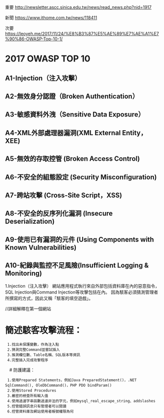重要
http://newsletter.ascc.sinica.edu.tw/news/read_news.php?nid=1917

新聞
https://www.ithome.com.tw/news/118411

次要
https://leoyeh.me/2017/11/24/%E8%B3%87%E5%AE%89%E7%AE%A1%E7%90%86-OWASP-Top-10-1/

# 2017 OWASP TOP 10 
## A1-Injection（注入攻擊）

## A2-無效身分認證（Broken Authentication）

## A3-敏感資料外洩（Sensitive Data Exposure）

## A4-XML外部處理器漏洞(XML External Entity，XEE)

## A5-無效的存取控管 (Broken Access Control)

## A6-不安全的組態設定 (Security Misconfiguration)

## A7-跨站攻擊 (Cross-Site Script，XSS)

## A8-不安全的反序列化漏洞 (Insecure Deserialization)

## A9-使用已有漏洞的元件 (Using Components with Known Vulnerabilities)

## A10-紀錄與監控不足風險(Insufficient Logging & Monitoring)


1.Injection（注入攻擊）
  網站應用程式執行來自外部包括資料庫在內的惡意指令，SQL Injection與Command Injection等攻擊包括在內。
  因為駭客必須猜測管理者所撰寫的方式，因此又稱「駭客的填空遊戲」。
  
  //詳細解釋在第一個網站
  
  # 簡述駭客攻擊流程：
   ```
    1.找出未保護變數，作為注入點
    2.猜測完整Command並嘗試插入
    3.推測欄位數、Table名稱、SQL版本等資訊
    4.完整插入完成攻擊程序 
   ```
   
　# 防護建議：
  ```
   1.使用Prepared Statements，例如Java PreparedStatement()，.NET SqlCommand(), OleDbCommand()，PHP PDO bindParam()
   2.使用Stored Procedures
   3.嚴密的檢查所有輸入值
   4.使用過濾字串函數過濾非法的字元，例如mysql_real_escape_string、addslashes
   5.控管錯誤訊息只有管理者可以閱讀
   6.控管資料庫及網站使用者帳號權限為何
  ```








